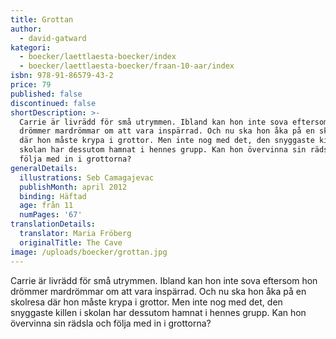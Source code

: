 ```yaml
---
title: Grottan
author:
  - david-gatward
kategori:
  - boecker/laettlaesta-boecker/index
  - boecker/laettlaesta-boecker/fraan-10-aar/index
isbn: 978-91-86579-43-2
price: 79
published: false
discontinued: false
shortDescription: >-
  Carrie är livrädd för små utrymmen. Ibland kan hon inte sova eftersom hon
  drömmer mardrömmar om att vara inspärrad. Och nu ska hon åka på en skolresa
  där hon måste krypa i grottor. Men inte nog med det, den snyggaste killen i
  skolan har dessutom hamnat i hennes grupp. Kan hon övervinna sin rädsla och
  följa med in i grottorna?
generalDetails:
  illustrations: Seb Camagajevac
  publishMonth: april 2012
  binding: Häftad
  age: från 11
  numPages: '67'
translationDetails:
  translator: Maria Fröberg
  originalTitle: The Cave
image: /uploads/boecker/grottan.jpg
---
```

Carrie är livrädd för små utrymmen. Ibland kan hon inte sova eftersom hon drömmer mardrömmar om att vara inspärrad. Och nu ska hon åka på en skolresa där hon måste krypa i grottor. Men inte nog med det, den snyggaste killen i skolan har dessutom hamnat i hennes grupp. Kan hon övervinna sin rädsla och följa med in i grottorna?
